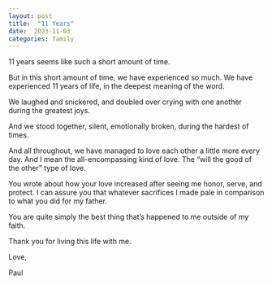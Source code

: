 ```yaml
---
layout: post
title:  "11 Years"
date:  2023-11-03 
categories: family
---
```

11 years seems like such a short amount of time.

But in this short amount of time, we have experienced so much. We have experienced 11 years of life, in the deepest meaning of the word.

We laughed and snickered, and doubled over crying with one another during the greatest joys.

And we stood together, silent, emotionally broken, during the hardest of times.

And all throughout, we have managed to love each other a little more every day. And I mean the all-encompassing kind of love. The “will the good of the other” type of love.

You wrote about how your love increased after seeing me honor, serve, and protect. I can assure you that whatever sacrifices I made pale in comparison to what you did for my father.

You are quite simply the best thing that’s happened to me outside of my faith.

Thank you for living this life with me. 

Love, 

Paul 
